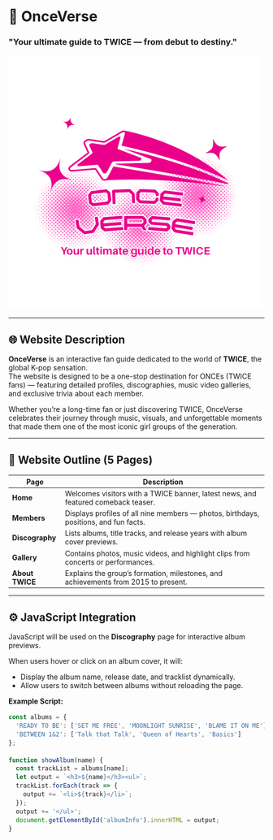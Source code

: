 # 💫 OnceVerse
### "Your ultimate guide to TWICE — from debut to destiny."

![OnceVerse Logo](logo.png)

---

## 🌐 Website Description

**OnceVerse** is an interactive fan guide dedicated to the world of **TWICE**, the global K-pop sensation.  
The website is designed to be a one-stop destination for ONCEs (TWICE fans) — featuring detailed profiles, discographies, music video galleries, and exclusive trivia about each member.  

Whether you’re a long-time fan or just discovering TWICE, OnceVerse celebrates their journey through music, visuals, and unforgettable moments that made them one of the most iconic girl groups of the generation.

---

## 🧭 Website Outline (5 Pages)

| Page | Description |
|------|--------------|
| **Home** | Welcomes visitors with a TWICE banner, latest news, and featured comeback teaser. |
| **Members** | Displays profiles of all nine members — photos, birthdays, positions, and fun facts. |
| **Discography** | Lists albums, title tracks, and release years with album cover previews. |
| **Gallery** | Contains photos, music videos, and highlight clips from concerts or performances. |
| **About TWICE** | Explains the group’s formation, milestones, and achievements from 2015 to present. |

---

## ⚙️ JavaScript Integration

JavaScript will be used on the **Discography** page for interactive album previews.

When users hover or click on an album cover, it will:
- Display the album name, release date, and tracklist dynamically.
- Allow users to switch between albums without reloading the page.

**Example Script:**
```js
const albums = {
  'READY TO BE': ['SET ME FREE', 'MOONLIGHT SUNRISE', 'BLAME IT ON ME'],
  'BETWEEN 1&2': ['Talk that Talk', 'Queen of Hearts', 'Basics']
};

function showAlbum(name) {
  const trackList = albums[name];
  let output = `<h3>${name}</h3><ul>`;
  trackList.forEach(track => {
    output += `<li>${track}</li>`;
  });
  output += '</ul>';
  document.getElementById('albumInfo').innerHTML = output;
}
